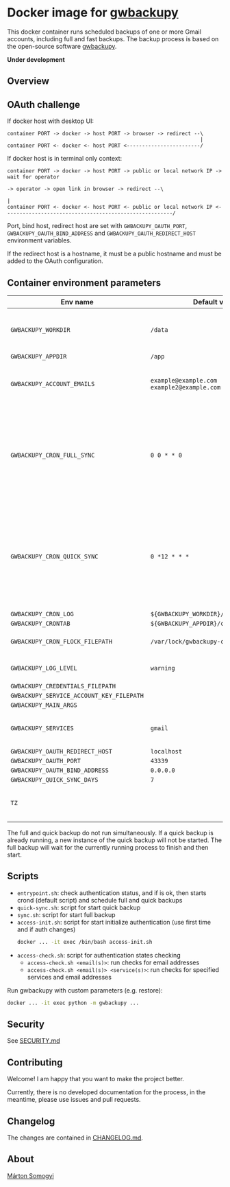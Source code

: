 # Docker image for [gwbackupy](https://github.com/smartondev/gwbackupy)

This docker container runs scheduled backups of one or more Gmail accounts, including full and fast backups.
The backup process is based on the open-source software [gwbackupy](https://github.com/smartondev/gwbackupy).

**Under development**

## Overview

## OAuth challenge

If docker host with desktop UI:

```
container PORT -> docker -> host PORT -> browser -> redirect --\
                                                               |
container PORT <- docker <- host PORT <------------------------/
```

If docker host is in terminal only context:

```
container PORT -> docker -> host PORT -> public or local network IP -> wait for operator
                                                                          -> operator -> open link in browser -> redirect --\
                                                                                                                            |
container PORT <- docker <- host PORT <- public or local network IP <-------------------------------------------------------/
```

Port, bind host, redirect host are set with `GWBACKUPY_OAUTH_PORT`, `GWBACKUPY_OAUTH_BIND_ADDRESS`
and `GWBACKUPY_OAUTH_REDIRECT_HOST` environment variables.

If the redirect host is a hostname, it must be a public hostname and must be added to the OAuth configuration.

## Container environment parameters

| Env name                                 | Default value                              | Description                                                                                                       |
|------------------------------------------|--------------------------------------------|-------------------------------------------------------------------------------------------------------------------|
| `GWBACKUPY_WORKDIR`                      | `/data`                                    | Data directory, see more `--workdir` parameter                                                                    |
| `GWBACKUPY_APPDIR`                       | `/app`                                     |                                                                                                                   |
| `GWBACKUPY_ACCOUNT_EMAILS`               | `example@example.com example2@example.com` | Email accounts, space separated list                                                                              |
| `GWBACKUPY_CRON_FULL_SYNC`               | `0 0 * * 0`                                | Cron's pattern to full backup. If empty, it will be turned off. By default, it runs every Monday at 0 AM.         |
| `GWBACKUPY_CRON_QUICK_SYNC`              | `0 *12 * * *`                              | Cron's pattern to quick backup. If empty, it will be turned off. By default, it runs every day at 0 and 12 hours. |
| `GWBACKUPY_CRON_LOG`                     | `${GWBACKUPY_WORKDIR}/logs/crontab.log`    |                                                                                                                   |
| `GWBACKUPY_CRONTAB`                      | `${GWBACKUPY_APPDIR}/crontab`              |                                                                                                                   |
| `GWBACKUPY_CRON_FLOCK_FILEPATH`          | `/var/lock/gwbackupy-cron.lock`            | Filepath of cron's `flock`                                                                                        |
| `GWBACKUPY_LOG_LEVEL`                    | `warning`                                  | see more `--log-level` parameter                                                                                  |
| `GWBACKUPY_CREDENTIALS_FILEPATH`         | ` `                                        |                                                                                                                   |
| `GWBACKUPY_SERVICE_ACCOUNT_KEY_FILEPATH` | ` `                                        |                                                                                                                   |
| `GWBACKUPY_MAIN_ARGS`                    | ` `                                        |                                                                                                                   |
| `GWBACKUPY_SERVICES`                     | `gmail`                                    | Services for backup, currently `gmail` only                                                                       |
| `GWBACKUPY_OAUTH_REDIRECT_HOST`          | `localhost`                                |                                                                                                                   |
| `GWBACKUPY_OAUTH_PORT`                   | `43339`                                    |                                                                                                                   |
| `GWBACKUPY_OAUTH_BIND_ADDRESS`           | `0.0.0.0`                                  |                                                                                                                   |
| `GWBACKUPY_QUICK_SYNC_DAYS`              | `7`                                        |                                                                                                                   |
| `TZ`                                     | ` `                                        | timezone settings from alpine docker                                                                              |

The full and quick backup do not run simultaneously.
If a quick backup is already running, a new instance of the quick backup will not be started.
The full backup will wait for the currently running process to finish and then start.

## Scripts

- `entrypoint.sh`: check authentication status, and if is ok, then starts crond (default script) and schedule
  full and quick backups
- `quick-sync.sh`: script for start quick backup
- `sync.sh`: script for start full backup
- `access-init.sh`: script for start initialize authentication (use first time and if auth changes)
  ```bash
  docker ... -it exec /bin/bash access-init.sh
  ```
- `access-check.sh`: script for authentication states checking
    - `access-check.sh <email(s)>`: run checks for email addresses
    - `access-check.sh <email(s)> <service(s)>`: run checks for specified services and email addresses

Run gwbackupy with custom parameters (e.g. restore):

```bash
docker ... -it exec python -m gwbackupy ...
```

## Security

See [SECURITY.md](SECURITY.md)

## Contributing

Welcome! I am happy that you want to make the project better.

Currently, there is no developed documentation for the process, in the meantime, please use issues and pull requests.

## Changelog

The changes are contained in [CHANGELOG.md](CHANGELOG.md).

## About

[Márton Somogyi](https://github.com/Kamarton)
